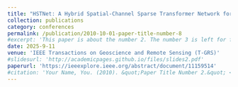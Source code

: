 ```yaml
---
title: "HSTNet: A Hybrid Spatial-Channel Sparse Transformer Network for Infrared Small Target Detection"
collection: publications
category: conferences
permalink: /publication/2010-10-01-paper-title-number-8
#excerpt: 'This paper is about the number 2. The number 3 is left for future work.'
date: 2025-9-11
venue: 'IEEE Transactions on Geoscience and Remote Sensing (T-GRS)'
#slidesurl: 'http://academicpages.github.io/files/slides2.pdf'
paperurl: 'https://ieeexplore.ieee.org/abstract/document/11159514'
#citation: 'Your Name, You. (2010). &quot;Paper Title Number 2.&quot; <i>Journal 1</i>. 1(2).'
---
```

